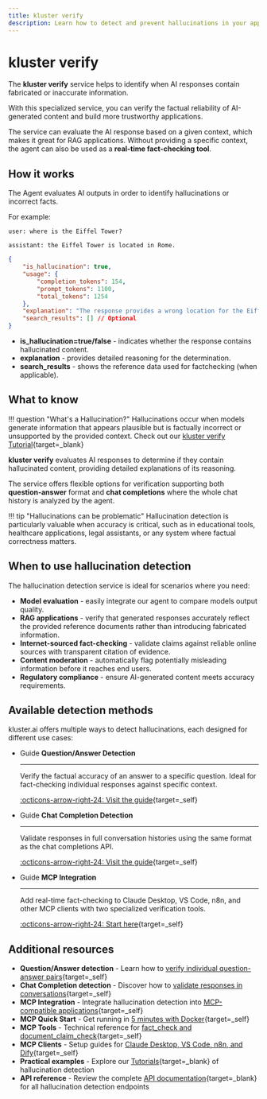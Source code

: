 ```yaml
---
title: kluster verify
description: Learn how to detect and prevent hallucinations in your applications using kluster.ai's specialized kluster verify.
---
```


# kluster verify

The **kluster verify** service helps to identify when AI responses contain fabricated or inaccurate information.

With this specialized service, you can verify the factual reliability of AI-generated content and build more trustworthy applications.

The service can evaluate the AI response based on a given context, which makes it great for RAG applications. Without providing a specific context, the agent can also be used as a **real-time fact-checking tool**.

## How it works
    
The Agent evaluates AI outputs in order to identify hallucinations or incorrect facts.

For example:
   
`user: where is the Eiffel Tower?` 

`assistant: the Eiffel Tower is located in Rome.`

```json
{
    "is_hallucination": true,
    "usage": {
        "completion_tokens": 154,
        "prompt_tokens": 1100,
        "total_tokens": 1254
    },
    "explanation": "The response provides a wrong location for the Eiffel Tower.\nThe Eiffel Tower is actually located in Paris, France, which is a well-known fact.\nThe response given is factually incorrect as Rome is the capital of Italy, not the location of the Eiffel Tower.",
    "search_results": [] // Optional
}
```
       
- **is_hallucination=true/false** - indicates whether the response contains hallucinated content.
- **explanation** - provides detailed reasoning for the determination.
- **search_results** - shows the reference data used for factchecking (when applicable).

## What to know

!!! question "What's a Hallucination?"
    Hallucinations occur when models generate information that appears plausible but is factually incorrect or unsupported by the provided context. Check out our [kluster verify Tutorial](/tutorials/klusterai-api/hallucination-detection-agent){target=_blank}

**kluster verify** evaluates AI responses to determine if they contain hallucinated content, providing detailed explanations of its reasoning. 

The service offers flexible options for verification supporting both **question-answer** format and **chat completions** where the whole chat history is analyzed by the agent.

!!! tip "Hallucinations can be problematic"
    Hallucination detection is particularly valuable when accuracy is critical, such as in educational tools, healthcare applications, legal assistants, or any system where factual correctness matters.

## When to use hallucination detection

The hallucination detection service is ideal for scenarios where you need:

- **Model evaluation** - easily integrate our agent to compare models output quality.
- **RAG applications** - verify that generated responses accurately reflect the provided reference documents rather than introducing fabricated information.
- **Internet-sourced fact-checking** - validate claims against reliable online sources with transparent citation of evidence.
- **Content moderation** - automatically flag potentially misleading information before it reaches end users.
- **Regulatory compliance** - ensure AI-generated content meets accuracy requirements.

## Available detection methods

kluster.ai offers multiple ways to detect hallucinations, each designed for different use cases:

<div class="grid cards" markdown>

-   <span class="badge guide">Guide</span> __Question/Answer Detection__

    ---

    Verify the factual accuracy of an answer to a specific question. Ideal for fact-checking individual responses against specific context.

    [:octicons-arrow-right-24: Visit the guide](/get-started/hallucination-agent/question-answer/){target=_self}

-   <span class="badge guide">Guide</span> __Chat Completion Detection__

    ---

    Validate responses in full conversation histories using the same format as the chat completions API.

    [:octicons-arrow-right-24: Visit the guide](/get-started/hallucination-agent/chat-completion/){target=_self}

-   <span class="badge guide">Guide</span> __MCP Integration__

    ---

    Add real-time fact-checking to Claude Desktop, VS Code, n8n, and other MCP clients with two specialized verification tools.

    [:octicons-arrow-right-24: Start here](/get-started/hallucination-agent/mcp/){target=_self}

</div>

## Additional resources

- **Question/Answer detection** - Learn how to [verify individual question-answer pairs](/get-started/hallucination-agent/question-answer/){target=_self}
- **Chat Completion detection** - Discover how to [validate responses in conversations](/get-started/hallucination-agent/chat-completion/){target=_self}
- **MCP Integration** - Integrate hallucination detection into [MCP-compatible applications](/get-started/hallucination-agent/mcp/){target=_self}
- **MCP Quick Start** - Get running in [5 minutes with Docker](/get-started/hallucination-agent/mcp/quick-start/){target=_self}
- **MCP Tools** - Technical reference for [fact_check and document_claim_check](/get-started/hallucination-agent/mcp/tools/){target=_self}
- **MCP Clients** - Setup guides for [Claude Desktop, VS Code, n8n, and Dify](/get-started/hallucination-agent/mcp/clients/){target=_self}
- **Practical examples** - Explore our [Tutorials](/tutorials/klusterai-api/hallucination-detection-agent){target=_blank} of hallucination detection
- **API reference** - Review the complete [API documentation](/api-reference/reference/){target=_blank} for all hallucination detection endpoints


